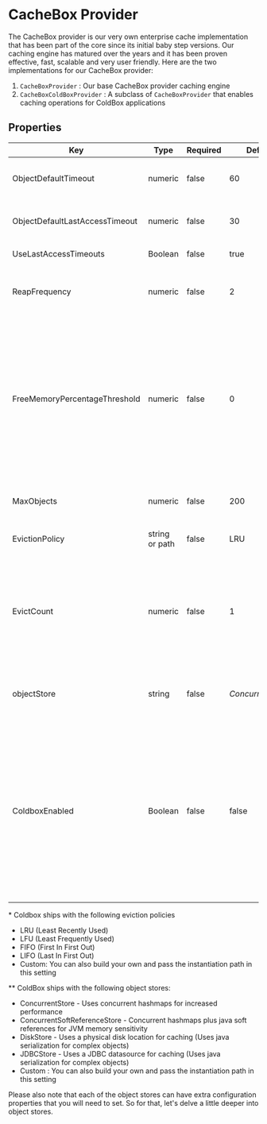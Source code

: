 # CacheBox Provider

The CacheBox provider is our very own enterprise cache implementation that has been part of the core since its initial baby step versions. Our caching engine has matured over the years and it has been proven effective, fast, scalable and very user friendly. Here are the two implementations for our CacheBox provider:

1. `CacheBoxProvider` : Our base CacheBox provider caching engine
2. `CacheBoxColdBoxProvider` : A subclass of `CacheBoxProvider` that enables caching operations for ColdBox applications

## Properties

| Key | Type | Required | Default | Description |
| --- | --- | --- | --- | --- |
| ObjectDefaultTimeout | numeric | false | 60 | The default lifespan of an object in minutes |
| ObjectDefaultLastAccessTimeout | numeric | false | 30 | The default last access or idle timeout in minutes |
| UseLastAccessTimeouts | Boolean | false | true | Use or not idle timeouts |
| ReapFrequency | numeric | false | 2 | The delay in minutes to produce a cache reap \(Not guaranteed\) |
| FreeMemoryPercentageThreshold | numeric | false | 0 | The numerical percentage threshold of free JVM memory to have available before caching. If the JVM free memory falls below this setting, the cache will run the eviction policies in order to cache new objects. \(0=Unlimited\) |
| MaxObjects | numeric | false | 200 | The maximum number of objects for the cache |
| EvictionPolicy | string or path | false | LRU | The eviction policy algorithm class to use.\* |
| EvictCount | numeric | false | 1 | The number of objects to evict once an execution of the policy is requested. You can increase this to make your evictions more aggressive |
| objectStore | string | false | _ConcurrentStore_ | ConcurrentStore     The object store to use for caching objects.\*\* |
| ColdboxEnabled | Boolean | false | false | A flag that switches on/off the usage of either a plain vanilla CacheBox provider or a ColdBox enhanced provider. This must be true when used within a ColdBox application and it applies for the default cache ONLY. |

\* Coldbox ships with the following eviction policies

* LRU \(Least Recently Used\)
* LFU \(Least Frequently Used\)
* FIFO \(First In First Out\)
* LIFO \(Last In First Out\)
* Custom: You can also build your own and pass the instantiation path in this setting

\*\* ColdBox ships with the following object stores:

* ConcurrentStore - Uses concurrent hashmaps for increased performance
* ConcurrentSoftReferenceStore - Concurrent hashmaps plus java soft references for JVM memory sensitivity
* DiskStore - Uses a physical disk location for caching \(Uses java serialization for complex objects\)
* JDBCStore - Uses a JDBC datasource for caching \(Uses java serialization for complex objects\)
* Custom : You can also build your own and pass the instantiation path in this setting

Please also note that each of the object stores can have extra configuration properties that you will need to set. So for that, let's delve a little deeper into object stores.

